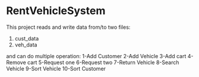 # RentVehicleSystem

This project reads and write data from/to two files:
1) cust_data
2) veh_data

and can do multiple operation:
1-Add Customer
2-Add Vehicle
3-Add cart
4-Remove cart
5-Request one
6-Request two
7-Return Vehicle
8-Search Vehicle
9-Sort Vehicle
10-Sort Customer
